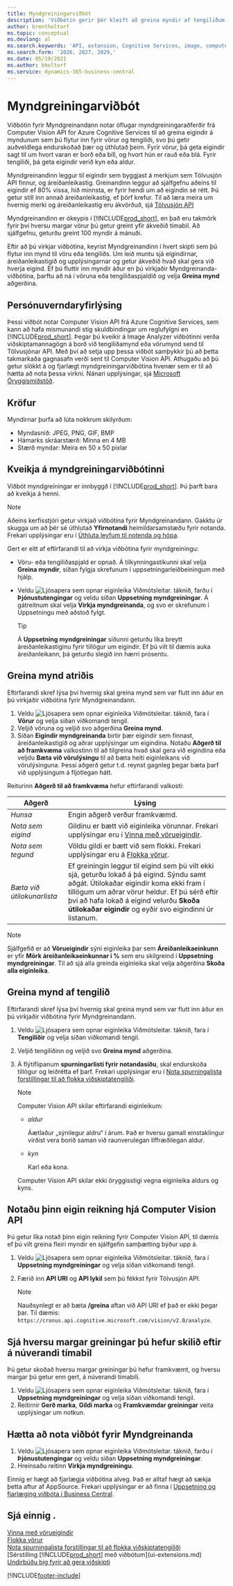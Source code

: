 ```yaml
---
title: Myndgreiningarviðbót
description: 'Viðbótin gerir þér kleift að greina myndir af tengiliðum og vörum til að finna eigindir, svo þú getir úthlutað þeim í Business Central á fljótlegan máta.'
author: brentholtorf
ms.topic: conceptual
ms.devlang: al
ms.search.keywords: 'API, extension, Cognitive Services, image, computer vision, attribute, tag, recognition'
ms.search.form: '2026, 2027, 2029,'
ms.date: 05/19/2021
ms.author: bholtorf
ms.service: dynamics-365-business-central
---
```


# Myndgreiningarviðbót

Viðbótin fyrir Myndgreinandann notar öflugar myndgreiningaraðferðir frá Computer Vision API for Azure Cognitive Services til að greina eigindir á myndunum sem þú flytur inn fyrir vörur og tengiliði, svo þú getir auðveldlega endurskoðað þær og úthlutað þeim. Fyrir vörur, þá geta eigindir sagt til um hvort varan er borð eða bíll, og hvort hún er rauð eða blá. Fyrir tengiliði, þá geta eigindir verið kyn eða aldur.

Myndgreinandinn leggur til eigindir sem byggjast á merkjum sem Tölvusjón API finnur, og áreiðanleikastig. Greinandinn leggur að sjálfgefnu aðeins til eigindir ef 80% vissa, hið minnsta, er fyrir hendi um að eigindin sé rétt. Þú getur still inn annað áreiðanleikastig, ef þörf krefur. Til að læra meira um hvernig merki og áreiðanleikastig eru ákvörðuð, sjá [Tölvusjón API](https://go.microsoft.com/fwlink/?linkid=851476)  

Myndgreinandinn er ókeypis í [!INCLUDE[prod_short](includes/prod_short.md)], en það eru takmörk fyrir því hversu margar vörur þú getur greint yfir ákveðið tímabil. Að sjálfgefnu, geturðu greint 100 myndir á mánuði.

Eftir að þú virkjar viðbótina, keyrist Myndgreinandinn í hvert skipti sem þú flytur inn mynd til vöru eða tengiliðs. Um leið muntu sjá eigindirnar, áreiðanleikastigið og upplýsingarnar og getur ákveðið hvað skal gera við hverja eigind. Ef þú fluttir inn myndir áður en þú virkjaðir Myndgreinanda-viðbótina, þarftu að ná í vöruna eða tengiliðaspjaldið og velja **Greina mynd** aðgerðina.  

## Persónuverndaryfirlýsing

Þessi viðbót notar Computer Vision API frá Azure Cognitive Services, sem kann að hafa mismunandi stig skuldbindingar um reglufylgni en [!INCLUDE[prod_short](includes/prod_short.md)]. Þegar þú kveikir á Image Analyzer viðbótinni verða viðskiptamannagögn á borð við tengiliðamynd eða vörumynd send til Tölvusjónar API. Með því að setja upp þessa viðbót samþykkir þú að þetta takmarkaða gagnasafn verði sent til Computer Vision API. Athugaðu að þú getur slökkt á og fjarlægt myndgreiningarviðbótina hvenær sem er til að hætta að nota þessa virkni. Nánari upplýsingar, sjá [Microsoft Öryggismiðstöð](https://go.microsoft.com/fwlink/?linkid=851463).

## Kröfur

Myndirnar þurfa að lúta nokkrum skilyrðum:

* Myndasnið: JPEG, PNG, GIF, BMP  
* Hámarks skráarstærð: Minna en 4 MB  
* Stærð myndar: Meira en 50 x 50 pixlar  

## Kveikja á myndgreiningarviðbótinni

Viðbót myndgreiningar er innbyggð í [!INCLUDE[prod_short](includes/prod_short.md)]. Þú þarft bara að kveikja á henni.

> [!NOTE]  
> Aðeins kerfisstjóri getur virkjað viðbótina fyrir Myndgreinandann. Gakktu úr skugga um að þér sé úthlutað **Yfirnotandi** heimildarsamstæðu fyrir notanda. Frekari upplýsingar eru í [Úthluta leyfum til notenda og hópa](ui-define-granular-permissions.md).

Gert er eitt af eftirfarandi til að virkja viðbótina fyrir myndgreiningu:

* Vöru- eða tengiliðaspjald er opnað. Á tilkynningastikunni skal velja **Greina myndir**, síðan fylgja skrefunum í uppsetningarleiðbeiningum með hjálp.  
* Veldu ![Ljósapera sem opnar eiginleika Viðmótsleitar.](media/ui-search/search_small.png "Segðu mér hvað þú vilt gera") táknið, farðu í **Þjónustutengingar** og veldu síðan **Uppsetning myndgreiningar**. Á gátreitnum skal velja **Virkja myndgreinanda**, og svo er skrefunum í Uppsetningu með aðstoð fylgt.  

    > [!TIP]  
    > Á **Uppsetning myndgreiningar** síðunni geturðu líka breytt áreiðanleikastiginu fyrir tillögur um eigindir. Ef þú vilt til dæmis auka áreiðanleikann, þá geturðu slegið inn hærri prósentu.

## Greina mynd atriðis

Eftirfarandi skref lýsa því hvernig skal greina mynd sem var flutt inn áður en þú virkjaðir viðbótina fyrir Myndgreinandann.  

1. Veldu ![Ljósapera sem opnar eiginleika Viðmótsleitar.](media/ui-search/search_small.png "Segðu mér hvað þú vilt gera") táknið, fara í **Vörur** og velja síðan viðkomandi tengil.  
2. Veljið vöruna og veljið svo aðgerðina **Greina mynd**.  
3. Síðan **Eigindir myndgreinanda** birtir þær eigindir sem finnast, áreiðanleikastigið og aðrar upplýsingar um eigindina. Notaðu **Aðgerð til að framkvæma** valkostinn til að tilgreina hvað skal gera við eigindina eða veljdu **Bæta við vörulýsingu** til að bæta heiti eiginleikans við vörulýsinguna. Þessi aðgerð getur t.d. reynst gagnleg þegar bæta þarf við upplýsingum á fljótlegan hátt.

Reiturinn **Aðgerð til að framkvæma** hefur eftirfarandi valkosti:

| Aðgerð | Lýsing |
| ------ | ----------- |
| *Hunsa* | Engin aðgerð verður framkvæmd. |
| *Nota sem eigind* | Gildinu er bætt við eiginleika vörunnar. Frekari upplýsingar eru í [Vinna með vörueigindir](inventory-how-work-item-attributes.md). |
| *Nota sem tegund* | Völdu gildi er bætt við sem flokki. Frekari upplýsingar eru á [Flokka vörur](inventory-how-categorize-items.md). |
| *Bæta við útilokunarlista* | Ef greiningin leggur til eigind sem þú vilt ekki sjá, geturðu lokað á þá eigind. Sýndu samt aðgát. Útilokaðar eigindir koma ekki fram í tillögum um aðrar vörur heldur. Ef þú sérð eftir því að hafa lokað á eigind velurðu **Skoða útilokaðar eigindir** og eyðir svo eigindinni úr listanum. |

> [!NOTE]  
> Sjálfgefið er að **Vörueigindir** sýni eiginleika þar sem **Áreiðanleikaeinkunn** er yfir **Mörk áreiðanleikaeinkunnar í %** sem eru skilgreind í **Uppsetning myndgreiningar**. Til að sjá alla greinda eiginleika skal velja aðgerðina **Skoða alla eiginleika**.

## Greina mynd af tengilið

Eftirfarandi skref lýsa því hvernig skal greina mynd sem var flutt inn áður en þú virkjaðir viðbótina fyrir Myndgreinandann.  

1. Veldu ![Ljósapera sem opnar eiginleika Viðmótsleitar.](media/ui-search/search_small.png "Segðu mér hvað þú vilt gera") táknið, fara í **Tengiliðir** og velja síðan viðkomandi tengil.  
2. Veljið tengiliðinn og veljið svo **Greina mynd** aðgerðina.  
3. Á flýtiflipanum **spurningarlisti fyrir notandasíðu**, skal endurskoða tillögur og leiðrétta ef þarf. Frekari upplýsingar eru í [Nota spurningalista forstillingar til að flokka viðskiptatengiliði](marketing-create-contact-profile-questionnaire.md).  

    > [!NOTE]  
    >
    > Computer Vision API skilar eftirfarandi eiginleikum:
    >
    > * *aldur*
    >
    >     Áætlaður „sýnilegur aldru“ í árum. Það er hversu gamall einstaklingur virðist vera borið saman við raunverulegan líffræðilegan aldur.
    > * *kyn*
    >
    >    Karl eða kona.
    >
    > Computer Vision API skilar ekki öryggisstigi vegna eiginleika aldurs og kyns.
  
## Notaðu þinn eigin reikning hjá Computer Vision API

Þú getur líka notað þinn eigin reikning fyrir Computer Vision API, til dæmis ef þú vilt greina fleiri myndir en sjálfgefin samþætting býður upp á.

1. Veldu ![Ljósapera sem opnar eiginleika Viðmótsleitar.](media/ui-search/search_small.png "Segðu mér hvað þú vilt gera") táknið, fara í **Uppsetning myndgreiningar** og velja síðan viðkomandi tengil.
2. Færið inn **API URI** og **API lykil** sem þú fékkst fyrir Tölvusjón API.  

    > [!NOTE]  
    > Nauðsynlegt er að bæta **/greina** aftan við API URI ef það er ekki þegar þar. Til dæmis: ```https://cronus.api.cognitive.microsoft.com/vision/v2.0/analyze```.

## Sjá hversu margar greiningar þú hefur skilið eftir á núverandi tímabil

Þú getur skoðað hversu margar greiningar þú hefur framkvæmt, og hversu margar þú getur enn gert, á núverandi tímabili.  

1. Veldu ![Ljósapera sem opnar eiginleika Viðmótsleitar.](media/ui-search/search_small.png "Segðu mér hvað þú vilt gera") táknið, fara í **Uppsetning myndgreiningar** og velja síðan viðkomandi tengil.
2. Reitirnir **Gerð marka**, **Gildi marka** og **Framkvæmdar greiningar** veita upplýsingar um notkun.  

## Hætta að nota viðbót fyrir Myndgreinanda

1. Veldu ![Ljósapera sem opnar eiginleika Viðmótsleitar.](media/ui-search/search_small.png "Segðu mér hvað þú vilt gera") táknið, farðu í **Þjónustutengingar** og veldu síðan **Uppsetning myndgreiningar**.  
2. Hreinsaðu reitinn **Virkja myndgreiningu**.  

Einnig er hægt að fjarlægja viðbótina alveg. Það er alltaf hægt að sækja þetta aftur af AppSource. Frekari upplýsingar er að finna í [Uppsetning og fjarlæging viðbóta í Business Central](ui-extensions-install-uninstall.md#uninstall-an-app).  

## Sjá einnig .

[Vinna með vörueigindir](inventory-how-work-item-attributes.md)  
[Flokka vörur](inventory-how-categorize-items.md)  
[Nota spurningalista forstillingar til að flokka viðskiptatengiliði](marketing-create-contact-profile-questionnaire.md)  
[Sérstilling [!INCLUDE[prod_short](includes/prod_short.md)] með viðbótum](ui-extensions.md)  
[Undirbúðu þig fyrir að gera viðskipti](ui-get-ready-business.md)  

[!INCLUDE[footer-include](includes/footer-banner.md)]
